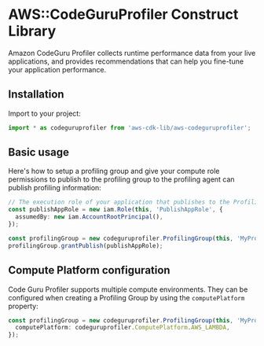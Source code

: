 # AWS::CodeGuruProfiler Construct Library


Amazon CodeGuru Profiler collects runtime performance data from your live applications, and provides recommendations that can help you fine-tune your application performance.

## Installation

Import to your project:

```ts nofixture
import * as codeguruprofiler from 'aws-cdk-lib/aws-codeguruprofiler';
```

## Basic usage

Here's how to setup a profiling group and give your compute role permissions to publish to the profiling group to the profiling agent can publish profiling information:

```ts
// The execution role of your application that publishes to the ProfilingGroup via CodeGuru Profiler Profiling Agent. (the following is merely an example)
const publishAppRole = new iam.Role(this, 'PublishAppRole', {
  assumedBy: new iam.AccountRootPrincipal(),
});

const profilingGroup = new codeguruprofiler.ProfilingGroup(this, 'MyProfilingGroup');
profilingGroup.grantPublish(publishAppRole);
```

## Compute Platform configuration

Code Guru Profiler supports multiple compute environments.
They can be configured when creating a Profiling Group by using the `computePlatform` property:

```ts
const profilingGroup = new codeguruprofiler.ProfilingGroup(this, 'MyProfilingGroup', {
  computePlatform: codeguruprofiler.ComputePlatform.AWS_LAMBDA,
});
```
